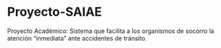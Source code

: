 # Proyecto-SAIAE
Proyecto Académico: Sistema que facilita a los organismos de socorro la atención “inmediata” ante accidentes de tránsito.
